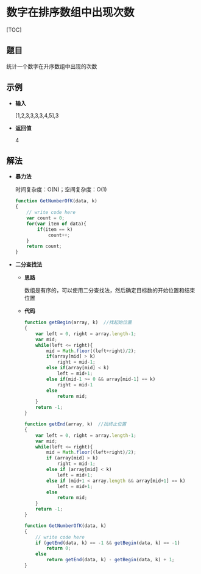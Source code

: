# 数字在排序数组中出现次数

[TOC]

## 题目

统计一个数字在升序数组中出现的次数



## 示例

- **输入**

  [1,2,3,3,3,3,4,5],3

- **返回值**

  4



## 解法

- **暴力法**

  时间复杂度：O(N)；空间复杂度：O(1)

  ```javascript
  function GetNumberOfK(data, k)
  {
      // write code here
      var count = 0;
      for(var item of data){
          if(item == k)
              count++;
      }
      return count;
  }
  ```

- **二分查找法**

  - **思路**

    数组是有序的，可以使用二分查找法，然后确定目标数的开始位置和结束位置

  - **代码**

    ```javascript
    function getBegin(array, k)  //找起始位置
    {
        var left = 0, right = array.length-1;
        var mid;
        while(left <= right){
            mid = Math.floor((left+right)/2);
            if(array[mid] > k)
                right = mid-1;
            else if(array[mid] < k)
                left = mid+1;
            else if(mid-1 >= 0 && array[mid-1] == k)
                right = mid-1
            else
                return mid;
        }
        return -1;
    }
    
    function getEnd(array, k)  //找终止位置
    {
        var left = 0, right = array.length-1;
        var mid;
        while(left <= right){
            mid = Math.floor((left+right)/2);
            if (array[mid] > k) 
                right = mid-1;
            else if (array[mid] < k) 
                left = mid+1;
            else if (mid+1 < array.length && array[mid+1] == k)
                left = mid+1;
            else 
                return mid;
        }
        return -1;
    }
    
    function GetNumberOfK(data, k)
    {
        // write code here
        if (getEnd(data, k) == -1 && getBegin(data, k) == -1) 
            return 0;
        else
            return getEnd(data, k) - getBegin(data, k) + 1;
    }
    ```

